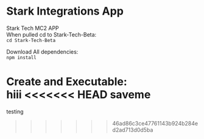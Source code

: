 # Stark Integrations App

Stark Tech MC2 APP  
When pulled cd to Stark-Tech-Beta:  
`cd Stark-Tech-Beta`  

Download All dependencies:  
`npm install`  

Create and Executable:  
hiii
<<<<<<< HEAD
saveme
=======

testing
>>>>>>> 46ad86c3ce47761143b924b284ed2ad713d0d5ba
